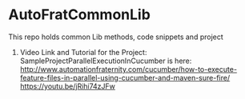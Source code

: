 # AutoFratCommonLib
This repo holds common Lib methods, code snippets and project
1. Video Link and Tutorial for the Project: SampleProjectParallelExecutionInCucumber is here: <br>
http://www.automationfraternity.com/cucumber/how-to-execute-feature-files-in-parallel-using-cucumber-and-maven-sure-fire/
<br>https://youtu.be/jRihi74zJFw
